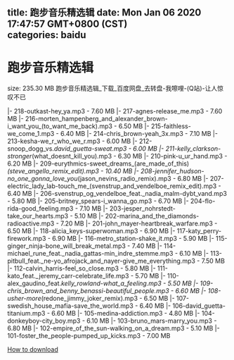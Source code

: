 
title: 跑步音乐精选辑
date: Mon Jan 06 2020 17:47:57 GMT+0800 (CST)    
categories: baidu
---

# 跑步音乐精选辑
size: 235.30 MB
 跑步音乐精选辑_下载_百度网盘_去转盘-我嚓哩-(Q站)-让人惊叹不已
 
|- 218-outkast-hey_ya.mp3 - 7.60 MB
|- 217-agnes-release_me.mp3 - 7.60 MB
|- 216-morten_hampenberg_and_alexander_brown-i_want_you_(to_want_me_back).mp3 - 6.50 MB
|- 215-faithless-we_come_1.mp3 - 6.40 MB
|- 214-chris_brown-yeah_3x.mp3 - 7.10 MB
|- 213-kesha-we_r_who_we_r.mp3 - 6.00 MB
|- 212-snoop_dogg_vs._david_guetta-sweat.mp3 - 6.00 MB
|- 211-kelly_clarkson-stronger_(what_doesnt_kill_you).mp3 - 6.30 MB
|- 210-pink-u_ur_hand.mp3 - 6.20 MB
|- 209-eurythmics-sweet_dreams_(are_made_of_this)_(steve_angello_remix_edit).mp3 - 10.40 MB
|- 208-jennifer_hudson-no_one_gonna_love_you_(jason_nevins_radio_remix).mp3 - 6.80 MB
|- 207-electric_lady_lab-touch_me_(svenstrup_and_vendelboe_remix_edit).mp3 - 6.40 MB
|- 206-svenstrup_og_vendelboe_feat._nadia_malm-dybt_vand.mp3 - 5.80 MB
|- 205-britney_spears-i_wanna_go.mp3 - 6.70 MB
|- 204-flo-rida-good_feeling.mp3 - 7.10 MB
|- 203-jesper_nohrstedt-take_our_hearts.mp3 - 5.10 MB
|- 202-marina_and_the_diamonds-radioactive.mp3 - 7.20 MB
|- 201-john_mayer-heartbreak_warfare.mp3 - 6.50 MB
|- 118-alicia_keys-superwoman.mp3 - 6.90 MB
|- 117-katy_perry-firework.mp3 - 6.90 MB
|- 116-metro_station-shake_it.mp3 - 5.90 MB
|- 115-ginger_ninja-bone_will_break_metal.mp3 - 7.40 MB
|- 114-michael_rune_feat._nadia_gattas-min_indre_stemme.mp3 - 6.10 MB
|- 113-pitbull_feat._ne-yo_afrojack_and_nayer-give_me_everything.mp3 - 7.50 MB
|- 112-calvin_harris-feel_so_close.mp3 - 5.80 MB
|- 111-kato_feat._jeremy_carr-celebrate_life.mp3 - 5.70 MB
|- 110-alex_gaudino_feat._kelly_rowland-what_a_feeling.mp3 - 5.50 MB
|- 109-chris_brown_and_benny_benassi-beautiful_people.mp3 - 6.60 MB
|- 108-usher-more_(redone_jimmy_joker_remix).mp3 - 6.50 MB
|- 107-swedish_house_mafia-save_the_world.mp3 - 6.40 MB
|- 106-david_guetta-titanium.mp3 - 6.60 MB
|- 105-medina-addiction.mp3 - 4.80 MB
|- 104-donkeyboy-city_boy.mp3 - 6.10 MB
|- 103-bruno_mars-marry_you.mp3 - 6.80 MB
|- 102-empire_of_the_sun-walking_on_a_dream.mp3 - 5.10 MB
|- 101-foster_the_people-pumped_up_kicks.mp3 - 7.00 MB

[How to download](https://bpcam.bemobtrk.com/go/2ceec3aa-1ca2-46d6-b9ff-aaa5c184517c?jno=4297)